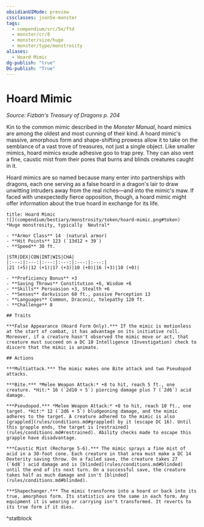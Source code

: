 ```yaml
---
obsidianUIMode: preview
cssclasses: json5e-monster
tags:
  - compendium/src/5e/ftd
  - monster/cr/8
  - monster/size/huge
  - monster/type/monstrosity
aliases:
  - Hoard Mimic
dg-publish: "true"
DG-publish: "True"
---
```

# Hoard Mimic
*Source: Fizban's Treasury of Dragons p. 204*  

Kin to the common mimic described in the *Monster Manual*, hoard mimics are among the oldest and most cunning of their kind. A hoard mimic's massive, amorphous form and shape-shifting prowess allow it to take on the semblance of a vast trove of treasures, not just a single object. Like smaller mimics, hoard mimics exude adhesive goo to trap prey. They can also vent a fine, caustic mist from their pores that burns and blinds creatures caught in it.

Hoard mimics are so named because many enter into partnerships with dragons, each one serving as a false hoard in a dragon's lair to draw unwitting intruders away from the real riches—and into the mimic's maw. If faced with unexpectedly fierce opposition, though, a hoard mimic might offer information about the true hoard in exchange for its life.

```ad-statblock
title: Hoard Mimic
![](compendium/bestiary/monstrosity/token/hoard-mimic.png#token)
*Huge monstrosity, typically  Neutral*

- **Armor Class** 14  (natural armor)
- **Hit Points** 123 (`13d12 + 39`)
- **Speed** 30 ft.

|STR|DEX|CON|INT|WIS|CHA|
|:---:|:---:|:---:|:---:|:---:|:---:|
|21 (+5)|12 (+1)|17 (+3)|10 (+0)|16 (+3)|10 (+0)|

- **Proficiency Bonus** +3
- **Saving Throws** Constitution +6, Wisdom +6
- **Skills** Persuasion +3, Stealth +6
- **Senses** darkvision 60 ft., passive Perception 13
- **Languages** Common, Draconic, telepathy 120 ft.
- **Challenge** 8

## Traits

***False Appearance (Hoard Form Only).*** If the mimic is motionless at the start of combat, it has advantage on its initiative roll. Moreover, if a creature hasn't observed the mimic move or act, that creature must succeed on a DC 18 Intelligence (Investigation) check to discern that the mimic is animate.

## Actions

***Multiattack.*** The mimic makes one Bite attack and two Pseudopod attacks.

***Bite.*** *Melee Weapon Attack:* +8 to hit, reach 5 ft., one creature. *Hit:* 16 (`2d10 + 5`) piercing damage plus 7 (`2d6`) acid damage.

***Pseudopod.*** *Melee Weapon Attack:* +8 to hit, reach 10 ft., one target. *Hit:* 12 (`2d6 + 5`) bludgeoning damage, and the mimic adheres to the target. A creature adhered to the mimic is also [grappled](rules/conditions.md#grappled) by it (escape DC 16). Until this grapple ends, the target is [restrained](rules/conditions.md#restrained). Ability checks made to escape this grapple have disadvantage.

***Caustic Mist (Recharge 5-6).*** The mimic sprays a fine mist of acid in a 30-foot cone. Each creature in that area must make a DC 14 Dexterity saving throw. On a failed save, the creature takes 27 (`6d8`) acid damage and is [blinded](rules/conditions.md#blinded) until the end of its next turn. On a successful save, the creature takes half as much damage and isn't [blinded](rules/conditions.md#blinded).

***Shapechanger.*** The mimic transforms into a hoard or back into its true, amorphous form. Its statistics are the same in each form. Any equipment it is wearing or carrying isn't transformed. It reverts to its true form if it dies.
```
^statblock
